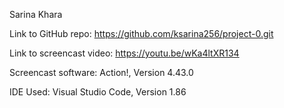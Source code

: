 Sarina Khara

Link to GitHub repo: https://github.com/ksarina256/project-0.git

Link to screencast video: https://youtu.be/wKa4ltXR134

Screencast software: Action!, Version 4.43.0

IDE Used: Visual Studio Code, Version 1.86
